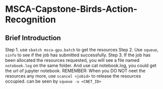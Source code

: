# MSCA-Capstone-Birds-Action-Recognition

## Brief Introduction

Step 1. use `sbatch msca-gpu.batch` to get the resources
Step 2. Use `squeue`, `sinfo` to see if the job has submitted successfully.
Step 3. If the job has been allocated the resources requested, you will see a file named `notebook.log` on the same folder. And use cat notebook.log, you could get the url of jupyter notebook.
REMEMBER: When you DO NOT neet the resources any more, use `scancel <jobid>` to release the resources occupied. <jobid> can be seen by `squeue -u <CNET_ID>`
